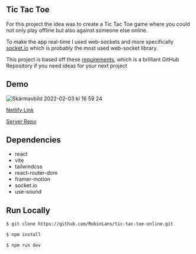 ## Tic Tac Toe

For this project the idea was to create a Tic Tac Toe game where you could not only play offline but also against someone else online.

To make the app real-time I used web-sockets and more specifically [socket.io](https://socket.io/) which is probably the most used web-socket library.

This project is based off these [requirements](https://github.com/rickywid/app-ideas/issues/8), which is a brilliant GitHub Repository if you need ideas for your next project

## Demo
![Skärmavbild 2022-02-03 kl  16 59 24](https://user-images.githubusercontent.com/78489322/152379569-ee824d31-1e89-41a4-954b-2854eaaec2fb.png)

[Netlify Link](https://loving-goodall-298aab.netlify.app/)

[Server Repo](https://github.com/RobinLans/tic-tac-toe-server)

## Dependencies

-   react
-   vite
-   tailwindcss
-   react-router-dom
-   framer-motion
-   socket.io
-   use-sound

## Run Locally

```sh
$ git clone https://github.com/RobinLans/tic-tac-toe-online.git
```

```sh
$ npm install
```

```sh
$ npm run dev
```
